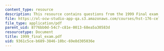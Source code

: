 ```yaml
---
content_type: resource
description: This resource contains questions from the 1999 Final exam.
file: https://ol-ocw-studio-app-qa.s3.amazonaws.com/courses/hst-176-cellular-and-molecular-immunology-fall-2005/9361c5ceb689384610bc69e8d305036e_1999_final_exam.pdf
file_type: application/pdf
parent_uid: 8776bb0d-54c7-c81e-0013-68ea5a30583d
resourcetype: Document
title: 1999_final_exam.pdf
uid: 9361c5ce-b689-3846-10bc-69e8d305036e
---
```

